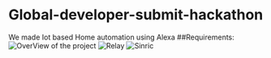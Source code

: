 # Global-developer-submit-hackathon
We made Iot based Home automation using Alexa
##Requirements:
![OverView of the project](https://github.com/NirmalKnock/images/blob/master/iot.jpg)
![Relay](https://github.com/NirmalKnock/images/blob/master/relay.jfif)
![Sinric]()
